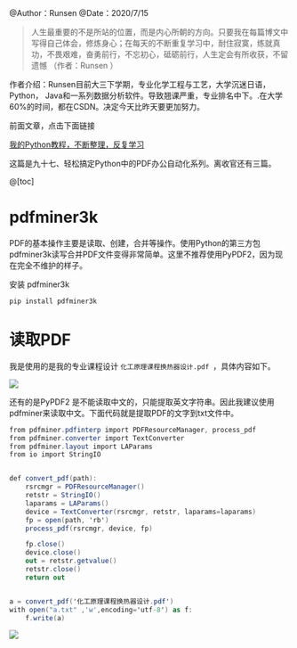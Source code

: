 ﻿@Author：Runsen
@Date：2020/7/15

> 人生最重要的不是所站的位置，而是内心所朝的方向。只要我在每篇博文中写得自己体会，修炼身心；在每天的不断重复学习中，耐住寂寞，练就真功，不畏艰难，奋勇前行，不忘初心，砥砺前行，人生定会有所收获，不留遗憾
> （作者：Runsen ）

作者介绍：Runsen目前大三下学期，专业化学工程与工艺，大学沉迷日语，Python， Java和一系列数据分析软件。导致翘课严重，专业排名中下。.在大学60%的时间，都在CSDN。决定今天比昨天要更加努力。

前面文章，点击下面链接

[我的Python教程，不断整理，反复学习](https://maoli.blog.csdn.net/article/details/106162925)



这篇是九十七、轻松搞定Python中的PDF办公自动化系列。离收官还有三篇。

@[toc]

# pdfminer3k


PDF的基本操作主要是读取、创建，合并等操作。使用Python的第三方包pdfminer3k读写合并PDF文件变得非常简单。这里不推荐使用PyPDF2，因为现在完全不维护的样子。


安装 pdfminer3k
```csharp
pip install pdfminer3k
```

# 读取PDF

我是使用的是我的专业课程设计 `化工原理课程换热器设计.pdf `，具体内容如下。

![](https://img-blog.csdnimg.cn/20200715100841782.png)



还有的是PyPDF2 是不能读取中文的，只能提取英文字符串。因此我建议使用pdfminer来读取中文。下面代码就是提取PDF的文字到txt文件中。
```csharp
from pdfminer.pdfinterp import PDFResourceManager, process_pdf
from pdfminer.converter import TextConverter
from pdfminer.layout import LAParams
from io import StringIO


def convert_pdf(path):
    rsrcmgr = PDFResourceManager()
    retstr = StringIO()
    laparams = LAParams()
    device = TextConverter(rsrcmgr, retstr, laparams=laparams)
    fp = open(path, 'rb')
    process_pdf(rsrcmgr, device, fp)

    fp.close()
    device.close()
    out = retstr.getvalue()
    retstr.close()
    return out


a = convert_pdf('化工原理课程换热器设计.pdf')
with open("a.txt" ,'w',encoding='utf-8') as f:
    f.write(a)

```


![](https://img-blog.csdnimg.cn/20200715102714360.png)







